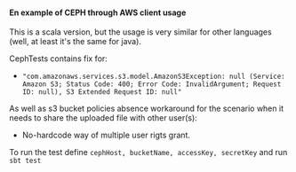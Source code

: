 #### En example of CEPH through AWS client usage 

This is a scala version, but the usage is very similar for other languages (well, at least it's the same for java).

CephTests contains fix for:

- ```"com.amazonaws.services.s3.model.AmazonS3Exception: null (Service: Amazon S3; Status Code: 400; Error Code: InvalidArgument; Request ID: null), S3 Extended Request ID: null"```

As well as s3 bucket policies absence workaround for the scenario when it needs to share the uploaded file with other user(s):

- No-hardcode way of multiple user rigts grant.

To run the test define ```cephHost, bucketName, accessKey, secretKey``` and run ```sbt test```
